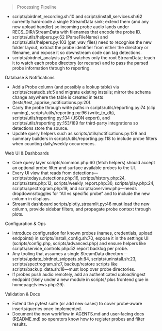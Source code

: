 > Processing Pipeline

  - scripts/birdnet_recording.sh:10 and scripts/install_services.sh:62 currently hard‑code a single StreamData sink; extend them (and any new upload handler) so incoming probe audio lands under RECS_DIR/<probe>/StreamData with filenames that encode the
  probe ID.
  - scripts/utils/helpers.py:62 (ParseFileName) and scripts/utils/helpers.py:103 (get_wav_files) need to recognise the new folder layout, extract the probe identifier from either the directory or filename, and expose it so downstream code can tag
  detections.
  - scripts/birdnet_analysis.py:28 watches only the root StreamData; teach it to watch each probe directory (or recurse) and to pass the parsed probe information through to reporting.

  Database & Notifications

  - Add a Probe column (and possibly a lookup table) via scripts/createdb.sh:5 and migrate existing installs; mirror the schema change anywhere the table is created in tests (tests/test_apprise_notifications.py:20).
  - Carry the probe through write paths in scripts/utils/reporting.py:74 (clip naming), scripts/utils/reporting.py:96 (write_to_db), scripts/utils/reporting.py:134 (JSON export), and scripts/utils/reporting.py:153/189 for third‑party integrations so
  detections store the source.
  - Update query helpers such as scripts/utils/notifications.py:128 and summary builders in scripts/utils/reporting.py:118 to include probe filters when counting daily/weekly occurrences.

  Web UI & Dashboards

  - Core query layer scripts/common.php:60 (fetch helpers) should accept an optional probe filter and surface available probes to the UI.
  - Every UI view that reads from detections—scripts/todays_detections.php:16, scripts/history.php:24, scripts/stats.php:12, scripts/weekly_report.php:30, scripts/play.php:24, scripts/spectrogram.php:19, and scripts/overview.php—needs dropdowns/toggles
  for “All vs specific probe” and to include the new column in displays.
  - Streamlit dashboard scripts/plotly_streamlit.py:46 must load the new column, provide sidebar filters, and propagate probe context through plots.

  Configuration & Ops

  - Introduce configuration for known probes (names, credentials, upload endpoints) in scripts/install_config.sh:70, expose it in the settings UI (scripts/config.php, scripts/advanced.php) and ensure helpers like scripts/service_controls.php:52 report
  backlog per probe.
  - Any tooling that assumes a single StreamData directory—scripts/update_birdnet_snippets.sh:84, scripts/uninstall.sh:23, scripts/spectrogram.sh:7, backup/restore scripts like scripts/backup_data.sh:18—must loop over probe directories.
  - If probes push audio remotely, add an authenticated upload/ingest endpoint (likely under a new module in scripts/ plus frontend glue in homepage/views.php:29).

  Validation & Docs

  - Extend the pytest suite (or add new cases) to cover probe‑aware inserts/queries once implemented.
  - Document the new workflow in AGENTS.md and user‑facing docs (README.md) so operators know how to register probes and filter results.
